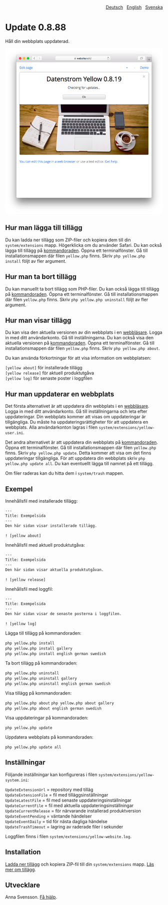 <p align="right"><a href="README-de.md">Deutsch</a> &nbsp; <a href="README.md">English</a> &nbsp; <a href="README-sv.md">Svenska</a></p>

# Update 0.8.88

Håll din webbplats uppdaterad.

<p align="center"><img src="update-screenshot.png?raw=true" alt="Skärmdump"></p>

## Hur man lägga till tillägg

Du kan ladda ner tillägg som ZIP-filer och kopiera dem till din `system/extensions` mapp. Högerklicka om du använder Safari. Du kan också lägga till tillägg på [kommandoraden](https://github.com/annaesvensson/yellow-command/tree/main/README-sv.md). Öppna ett terminalfönster. Gå till installationsmappen där filen `yellow.php` finns. Skriv `php yellow.php install` följt av fler argument.

## Hur man ta bort tillägg

Du kan manuellt ta bort tillägg som PHP-filer. Du kan också lägga till tillägg på [kommandoraden](https://github.com/annaesvensson/yellow-command/tree/main/README-sv.md). Öppna ett terminalfönster. Gå till installationsmappen där filen `yellow.php` finns. Skriv `php yellow.php uninstall` följt av fler argument.

## Hur man visar tillägg

Du kan visa den aktuella versionen av din webbplats i en [webbläsare](https://github.com/annaesvensson/yellow-edit/tree/main/README-sv.md). Logga in med ditt användarkonto. Gå till inställningarna. Du kan också visa den aktuella versionen på [kommandoraden](https://github.com/annaesvensson/yellow-command/tree/main/README-sv.md). Öppna ett terminalfönster. Gå till installationsmappen där filen `yellow.php` finns. Skriv `php yellow.php about`.

Du kan använda förkortningar för att visa information om webbplatsen:

`[yellow about]` för installerade tillägg  
`[yellow release]` för aktuell produktutgåva  
`[yellow log]` för senaste poster i loggfilen  

## Hur man uppdaterar en webbplats

Det första alternativet är att uppdatera din webbplats i en [webbläsare](https://github.com/annaesvensson/yellow-edit/tree/main/README-sv.md). Logga in med ditt användarkonto. Gå till inställningarna och leta efter uppdateringar. Din webbplats kommer att visas om uppdateringar är tillgängliga. Du måste ha uppdateringsrättigheter för att uppdatera en webbplats. Alla användarkonton lagras i filen `system/extensions/yellow-user.ini`.

Det andra alternativet är att uppdatera din webbplats på [kommandoraden](https://github.com/annaesvensson/yellow-command/tree/main/README-sv.md). Öppna ett terminalfönster. Gå till installationsmappen där filen `yellow.php` finns. Skriv `php yellow.php update`. Detta kommer att visa om det finns uppdateringar tillgängliga. För att uppdatera din webbplats skriv `php yellow.php update all`. Du kan eventuellt lägga till namnet på ett tillägg.

Om filer raderas kan du hitta dem i `system/trash` mappen. 

## Exempel

Innehållsfil med installerade tillägg:

    ---
    Title: Exempelsida
    ---
    Den här sidan visar installerade tillägg.

    ! [yellow about]

Innehållsfil med aktuell produktutgåva:

    ---
    Title: Exempelsida
    ---
    Den här sidan visar aktuella produktutgåvan.

    ! [yellow release]

Innehållsfil med loggfil:

    ---
    Title: Exempelsida
    ---
    Den här sidan visar de senaste posterna i loggfilen.

    ! [yellow log]

Lägga till tillägg på kommandoraden:

`php yellow.php install`  
`php yellow.php install gallery`  
`php yellow.php install english german swedish`  

Ta bort tillägg på kommandoraden:

`php yellow.php uninstall`  
`php yellow.php uninstall gallery`  
`php yellow.php uninstall english german swedish`  

Visa tillägg på kommandoraden:
 
`php yellow.php about`
`php yellow.php about gallery`  
`php yellow.php about english german swedish`  

Visa uppdateringar på kommandoraden:
 
`php yellow.php update`  

Uppdatera webbplats på kommandoraden:
 
`php yellow.php update all`  

## Inställningar

Följande inställningar kan konfigureras i filen `system/extensions/yellow-system.ini`:

`UpdateExtensionUrl` = repository med tilläg  
`UpdateExtensionFile` = fil med tilläggsinställningar  
`UpdateLatestFile` = fil med senaste uppdateringsinställningar  
`UpdateCurrentFile` = fil med aktuella uppdateringsinställningar  
`UpdateCurrentRelease` = för närvarande installerad produktversion  
`UpdateEventPending` = väntande händelser  
`UpdateEventDaily` = tid för nästa dagliga händelse  
`UpdateTrashTimeout` = lagring av raderade filer i sekunder  

Loggfilen finns i filen `system/extensions/yellow-website.log`.

## Installation

[Ladda ner tillägg](https://github.com/annaesvensson/yellow-update/archive/main.zip) och kopiera ZIP-fil till din `system/extensions` mapp. [Läs mer om tillägg](#hur-man-lägga-till-tillägg).

## Utvecklare

Anna Svensson. [Få hjälp](https://datenstrom.se/sv/yellow/help/).
